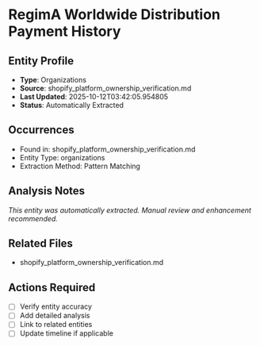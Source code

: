 # RegimA Worldwide Distribution Payment History

## Entity Profile
- **Type**: Organizations
- **Source**: shopify_platform_ownership_verification.md
- **Last Updated**: 2025-10-12T03:42:05.954805
- **Status**: Automatically Extracted

## Occurrences
- Found in: shopify_platform_ownership_verification.md
- Entity Type: organizations
- Extraction Method: Pattern Matching

## Analysis Notes
*This entity was automatically extracted. Manual review and enhancement recommended.*

## Related Files
- shopify_platform_ownership_verification.md

## Actions Required
- [ ] Verify entity accuracy
- [ ] Add detailed analysis
- [ ] Link to related entities
- [ ] Update timeline if applicable
